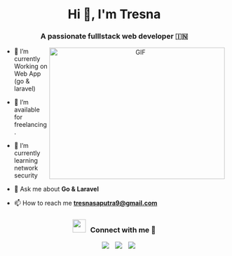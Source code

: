 <h1 align="center">Hi 👋, I'm Tresna</h1>
<h3 align="center">A passionate fulllstack web developer &#127470;&#127475</h3>

<a target="_blank" align="center">
  <img align="right" top="500" height="300" width="400" alt="GIF" src="https://media.giphy.com/media/SWoSkN6DxTszqIKEqv/giphy.gif">
</a>

- 🌱 I’m currently Working on Web App (go & laravel)

- 🤝 I’m available for freelancing.

- 🌱 I’m currently learning network security

- 💬 Ask me about **Go & Laravel**

- 📫 How to reach me **tresnasaputra9@gmail.com**

<h3 align="center" > <img src="https://media.giphy.com/media/iY8CRBdQXODJSCERIr/giphy.gif" width="30" height="30" style="margin-right: 10px;">Connect with me 🤝 </h3>

<p align="center">

 <div align="center"  class="icons-social" style="margin-left: 10px;">
        <a style="margin-left: 10px;"  target="_blank" href="https://www.linkedin.com/in/i-gede-tresna-agung-saputra-19b753197/">
			<img src="https://img.icons8.com/doodle/40/000000/linkedin--v2.png"></a>
        <a style="margin-left: 10px;" target="_blank" href="https://github.com/salamanderman234">
		<img src="https://img.icons8.com/doodle/40/000000/github--v1.png"></a>
        <a style="margin-left: 10px;" target="_blank" href="https://www.instagram.com/tresnasaputra9/">
			<img src="https://img.icons8.com/doodle/40/000000/instagram-new--v2.png"></a>
      </div>

</p>
